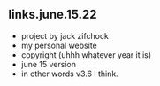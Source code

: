 links.june.15.22
----------------
- project by jack zifchock
- my personal website
- copyright (uhhh whatever year it is)
- june 15 version
- in other words v3.6 i think.